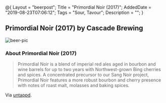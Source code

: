 @{
 Layout = "beerpost";
 Title = "Primordial Noir (2017)";
 AddedDate = "2019-08-23T07:06:12";
 Tags = "Sour, Tavour";
 Description = "";
 }
 

## Primordial Noir (2017) by Cascade Brewing

![beer-pic]

### About Primordial Noir (2017)

> Primordial Noir is a blend of imperial red ales aged in bourbon and wine barrels for up to two years with Northwest-grown Bing cherries and spices. A concentrated precursor to our Sang Noir project, Primordial Noir features a more robust bourbon and cherry presence with notes of roast malt, molasses and baking spices.

Via [untappd][untappd-url].

[untappd-url]: <https://untappd.com//b/cascade-brewing-primordial-noir-2017/3037810>
[beer-pic]: https://jasonpowley.com/assets/img/2019-08-23-primordial-noir-2017.jpeg "Primordial Noir (2017) by Cascade Brewing"
